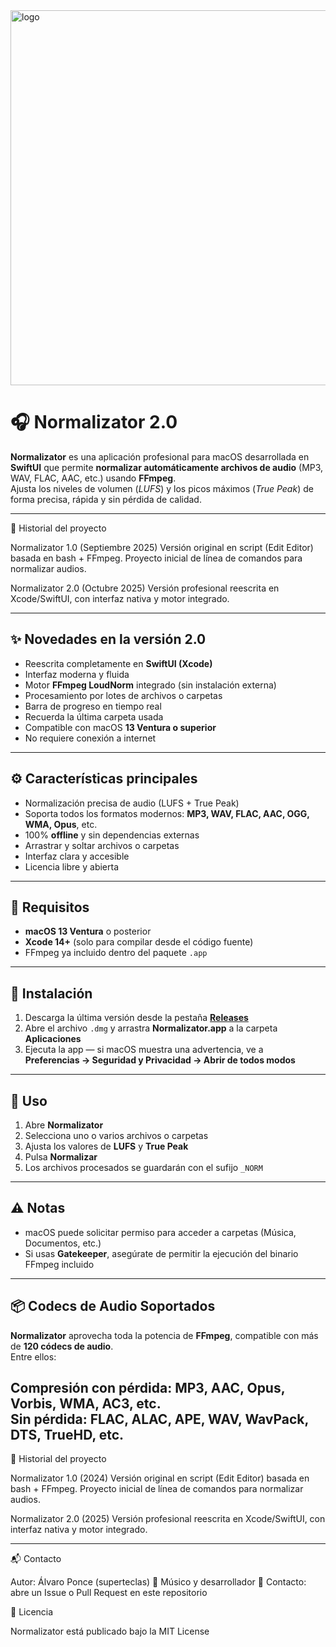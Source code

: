<img width="600" height="600" alt="logo" src="https://github.com/user-attachments/assets/0cd15adb-b810-4fe7-8a47-c3ae4d9b72c2" />

# 🎧 Normalizator 2.0

**Normalizator** es una aplicación profesional para macOS desarrollada en **SwiftUI** que permite **normalizar automáticamente archivos de audio** (MP3, WAV, FLAC, AAC, etc.) usando **FFmpeg**.  
Ajusta los niveles de volumen (*LUFS*) y los picos máximos (*True Peak*) de forma precisa, rápida y sin pérdida de calidad.

---

🧭 Historial del proyecto

Normalizator 1.0 (Septiembre 2025)
Versión original en script (Edit Editor) basada en bash + FFmpeg.
Proyecto inicial de línea de comandos para normalizar audios.

Normalizator 2.0 (Octubre 2025)
Versión profesional reescrita en Xcode/SwiftUI, con interfaz nativa y motor integrado.

---


## ✨ Novedades en la versión 2.0

- Reescrita completamente en **SwiftUI (Xcode)**  
- Interfaz moderna y fluida  
- Motor **FFmpeg LoudNorm** integrado (sin instalación externa)  
- Procesamiento por lotes de archivos o carpetas  
- Barra de progreso en tiempo real  
- Recuerda la última carpeta usada  
- Compatible con macOS **13 Ventura o superior**  
- No requiere conexión a internet  

---

## ⚙️ Características principales

- Normalización precisa de audio (LUFS + True Peak)  
- Soporta todos los formatos modernos: **MP3, WAV, FLAC, AAC, OGG, WMA, Opus**, etc.  
- 100% **offline** y sin dependencias externas  
- Arrastrar y soltar archivos o carpetas  
- Interfaz clara y accesible  
- Licencia libre y abierta  

---

## 🧰 Requisitos

- **macOS 13 Ventura** o posterior  
- **Xcode 14+** (solo para compilar desde el código fuente)  
- FFmpeg ya incluido dentro del paquete `.app`

---

## 🚀 Instalación

1. Descarga la última versión desde la pestaña [**Releases**](https://github.com/alvaroponce/Normalizator/releases)
2. Abre el archivo `.dmg` y arrastra **Normalizator.app** a la carpeta **Aplicaciones**
3. Ejecuta la app — si macOS muestra una advertencia, ve a  
   **Preferencias → Seguridad y Privacidad → Abrir de todos modos**

---

## 🧪 Uso

1. Abre **Normalizator**
2. Selecciona uno o varios archivos o carpetas
3. Ajusta los valores de **LUFS** y **True Peak**
4. Pulsa **Normalizar**
5. Los archivos procesados se guardarán con el sufijo `_NORM`

---

## ⚠️ Notas

- macOS puede solicitar permiso para acceder a carpetas (Música, Documentos, etc.)
- Si usas **Gatekeeper**, asegúrate de permitir la ejecución del binario FFmpeg incluido

---

## 📦 Codecs de Audio Soportados

**Normalizator** aprovecha toda la potencia de **FFmpeg**, compatible con más de **120 códecs de audio**.  
Entre ellos:

**Compresión con pérdida:** MP3, AAC, Opus, Vorbis, WMA, AC3, etc.  
**Sin pérdida:** FLAC, ALAC, APE, WAV, WavPack, DTS, TrueHD, etc.
---

🧭 Historial del proyecto

Normalizator 1.0 (2024)
Versión original en script (Edit Editor) basada en bash + FFmpeg.
Proyecto inicial de línea de comandos para normalizar audios.

Normalizator 2.0 (2025)
Versión profesional reescrita en Xcode/SwiftUI, con interfaz nativa y motor integrado.

---

📬 Contacto

Autor: Álvaro Ponce (superteclas)
🎹 Músico y desarrollador
📧 Contacto: abre un Issue o Pull Request en este repositorio

📜 Licencia

Normalizator está publicado bajo la MIT License
